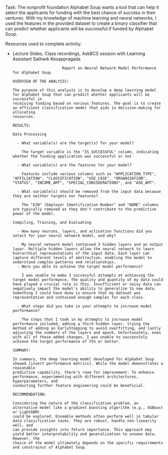 Task: The nonprofit foundation Alphabet Soup wants a tool that can help it select the applicants for funding with the best chance of success in their ventures. With my knowledge of machine learning and neural networks, I used the features in the provided dataset to create a binary classifier that can predict whether applicants will be successful if funded by Alphabet Soup.

Resources used to complete activity:
  - Lecture Slides, Class recordings, AskBCS session with Learning Assistant Sathwik Kesappragada


                              Report on Neural Network Model Performance for Alphabet Soup

        OVERVIEW OF THE ANALYSIS:

        The purpose of this analysis is to develop a deep learning model for Alphabet Soup that can predict whether applicants will be successful in
        receiving funding based on various features. The goal is to create an efficient classification model that aids in decision-making for allocating
        resources.

        RESULTS:

        Data Processing

          - What variable(s) are the target(s) for your model?

            The target variable is the "IS_SUCCESSFUL" column, indicating whether the funding application was successful or not
    
          - What variable(s) are the features for your model?

            Features include various columns such as "APPLICATION_TYPE", "AFFILIATION", "CLASSIFICATION", "USE_CASE", "ORGANIZATION", "STATUS", "INCOME_AMT", "SPECIAL_CONSIDERATIONS", and "ASK_AMT".
    
          - What variable(s) should be removed from the input data because they are neither targets nor features?

            The "EIN" (Employer Identification Number" and "NAME" columns are typically removed as they don't contribute to the predictive power of the model.
    
        Compiling, Training, and Evaluating 

          - How many neurons, layers, and activation functions did you select for your neural network model, and why?

            My neural network model contained 3 hidden layers and an output layer. Multiple hidden layers allow the neural network to learn hierarchial representations of the input data. Each layer can capture different levels of abstraction, enabling the model to understand complex patterns and relationships.
          - Were you able to achieve the target model performance?

            I was unable to make 3 successful attempts at achieving the target model performance. The quality and quantity of my data could have played a crucial role in this. Insufficient or noisy data can negatively impact the model's ability to generalize to new data. Something I could have donw is ensure that my dataset was representative and contained enough samples for each class.
    
          - What steps did you take in your attempts to increase model performance?

            The steps that I took in my attempts to increase model performance included, adding a third hidden layer, trying the method of adding an EarlyStopping to avoid overfitting, and lastly adjusting the numbers of the layers and epoch. Unfortunately, even with all of these added changes, I was unable to successfuly achieve the target performance of 75% or better.

        SUMMARY:

        In summary, the deep learning model developed for Alphabet Soup showed [insert performance metrics]. While the model demonstrates a reasonable
        predictive capability, there's room for improvement. To enhance performance, experimenting with different architectures, hyperparameters, and
        conducting further feature engineering could be beneficial.

        RECOMMENDATION:

        Considering the nature of the classification problem, an alternative model like a gradient boosting algorithm (e.g., XGBoost or LightGBM)
        could be explored. Ensemble methods often perform well in tabular data classification tasks. They are robust, handle non-linearity well, and
        can provide insights into feture importance. This approach may yield better interpretability and generalization to unseen data. However, the
        choice of the model ultimately depends on the specific requirements and constrainst of Alphabet Soup.

